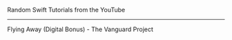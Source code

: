 Random Swift Tutorials from the YouTube

- - - -

Flying Away (Digital Bonus) - The Vanguard Project

